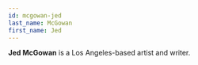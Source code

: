 ```yaml
---
id: mcgowan-jed
last_name: McGowan
first_name: Jed
---
```

**Jed McGowan** is a Los Angeles-based artist and writer.